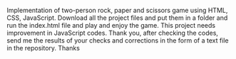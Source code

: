 Implementation of two-person rock, paper and scissors game using HTML, CSS, JavaScript.
Download all the project files and put them in a folder and run the index.html file and play and enjoy the game. 
This project needs improvement in JavaScript codes. Thank you, after checking the codes, send me the results of your checks and corrections in the form of a text file in the repository. 
Thanks
